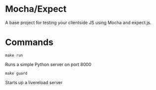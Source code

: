 # Mocha/Expect
A base project for testing your clientside JS using Mocha and expect.js.

# Commands

`make run`

Runs a simple Python server on port 8000

`make guard`

Starts up a livereload server

